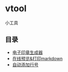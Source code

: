 # vtool
小工具


## 目录
- [电子印章生成器](https://vtool.pro/seal/index.html)
- [在线预览&打印markdown](http://coolaf.com/zh/tool/md)
- [自动添加行号](https://tooltt.com/addnum/)
